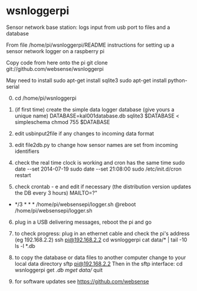 wsnloggerpi
===========

Sensor network base station: logs input from usb port to files and a database

From file /home/pi/wsnloggerpi/README
instructions for setting up a sensor network logger on a raspberry pi

Copy code from here onto the pi
git clone git://github.com/websense/wsnloggerpi

May need to install
sudo apt-get install sqlite3
sudo apt-get install python-serial

0. cd /home/pi/wsnloggerpi

1. (if first time) create the simple data logger database (give yours a unique name)
DATABASE=kal001database.db
sqlite3 $DATABASE < simpleschema
chmod 755 $DATABASE

2. edit usbinput2file if any changes to incoming data format
3. edit file2db.py to change how sensor names are set from incoming identifiers

4. check the real time clock is working and cron has the same time
sudo date --set 2014-07-19
sudo date --set 21:08:00
sudo /etc/init.d/cron restart

5. check crontab - e and edit if necessary (the distribution version updates the DB every 3 hours)
MAILTO=?"
* */3 * * *  /home/pi/websensepi/logger.sh
@reboot /home/pi/websensepi/logger.sh

6. plug in a USB delivering messages, reboot the pi and go

7. to check progress:
plug in an ethernet cable and check the pi's address (eg 192.168.2.2)
ssh pi@192.168.2.2
cd wsnloggerpi
cat data/* | tail -10
ls -l *.db

8. to copy the database or data files to another computer
change to your local data directory
sftp pi@192.168.2.2
Then in the sftp interface:
        cd wsnloggerpi
        get *.db
        mget data/*
        quit

9. for software updates see https://github.com/websense

